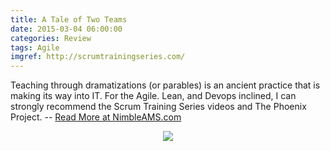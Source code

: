 ```yaml
---
title: A Tale of Two Teams
date: 2015-03-04 06:00:00
categories: Review
tags: Agile
imgref: http://scrumtrainingseries.com/
---
```

Teaching through dramatizations (or parables) is an ancient practice that is making its way into IT. For the Agile. Lean, and Devops inclined, I can strongly recommend the Scrum Training Series videos and The Phoenix Project. -- [Read More at NimbleAMS.com](http://www.nimbleams.com/blog/2015/3/4/a-tale-of-two-teams/)
<div align="center"><img src="http://scrumtrainingseries.com/srm.png" /></div>